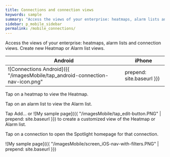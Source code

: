 ```yaml
---
title: Connections and connection views
keywords: sample
summary: "Access the views of your enterprise: heatmaps, alarm lists and connection views."
sidebar: p_mobile_sidebar
permalink: /mobile_connections/
---
```



Access the views of your enterprise: heatmaps, alarm lists and connection views. Create new Heatmap or Alarm list views.

Android | iPhone
--------|-------
![Connections Android]({{ "/imagesMobile/tap_android-connection-nav-icon.png" | prepend: site.baseurl }}) | ![Connections iPhone]({{ "/imagesMobile/tap_iOS-connection-nav-icon.png" | prepend: site.baseurl }}) |


Tap on a heatmap to view the Heatmap.

Tap on an alarm list to view the Alarm list.

Tap Add... or ![My sample page]({{ "/imagesMobile/tap_edit-button.PNG" | prepend: site.baseurl }}) to create a customized view of the Heatmap or Alarm list.

Tap on a connection to open the Spotlight homepage for that connection.

![My sample page]({{ "/imagesMobile/screen_iOS-nav-with-filters.PNG" | prepend: site.baseurl }})

